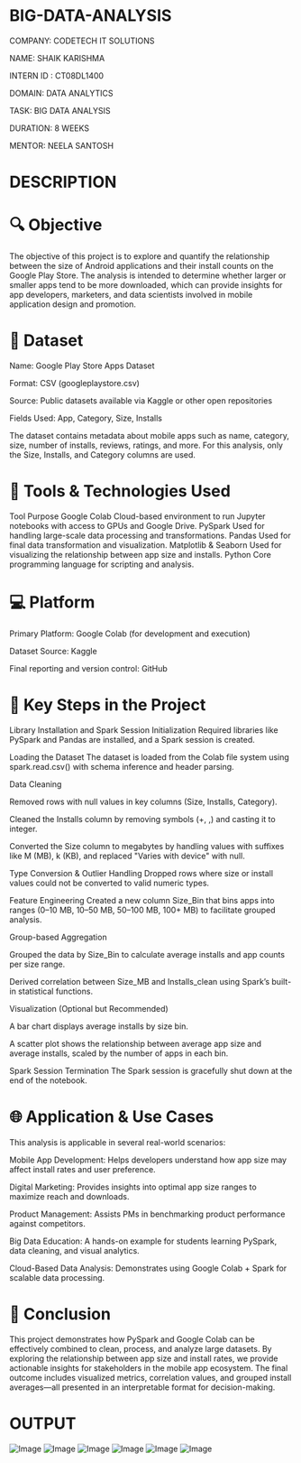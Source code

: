 # BIG-DATA-ANALYSIS

COMPANY: CODETECH IT SOLUTIONS

NAME: SHAIK KARISHMA

INTERN ID : CT08DL1400

DOMAIN: DATA ANALYTICS

TASK: BIG DATA ANALYSIS

DURATION: 8 WEEKS

MENTOR: NEELA SANTOSH

# DESCRIPTION

# 🔍 Objective
The objective of this project is to explore and quantify the relationship between the size of Android applications and their install counts on the Google Play Store. The analysis is intended to determine whether larger or smaller apps tend to be more downloaded, which can provide insights for app developers, marketers, and data scientists involved in mobile application design and promotion.


# 📂 Dataset
Name: Google Play Store Apps Dataset

Format: CSV (googleplaystore.csv)

Source: Public datasets available via Kaggle or other open repositories

Fields Used: App, Category, Size, Installs

The dataset contains metadata about mobile apps such as name, category, size, number of installs, reviews, ratings, and more. For this analysis, only the Size, Installs, and Category columns are used.


# 🧰 Tools & Technologies Used
Tool	Purpose
Google Colab	Cloud-based environment to run Jupyter notebooks with access to GPUs and Google Drive.
PySpark	Used for handling large-scale data processing and transformations.
Pandas	Used for final data transformation and visualization.
Matplotlib & Seaborn	Used for visualizing the relationship between app size and installs.
Python	Core programming language for scripting and analysis.

# 💻 Platform
Primary Platform: Google Colab (for development and execution)

Dataset Source: Kaggle

Final reporting and version control: GitHub

# 🔑 Key Steps in the Project
Library Installation and Spark Session Initialization
Required libraries like PySpark and Pandas are installed, and a Spark session is created.

Loading the Dataset
The dataset is loaded from the Colab file system using spark.read.csv() with schema inference and header parsing.

Data Cleaning

Removed rows with null values in key columns (Size, Installs, Category).

Cleaned the Installs column by removing symbols (+, ,) and casting it to integer.

Converted the Size column to megabytes by handling values with suffixes like M (MB), k (KB), and replaced "Varies with device" with null.

Type Conversion & Outlier Handling
Dropped rows where size or install values could not be converted to valid numeric types.

Feature Engineering
Created a new column Size_Bin that bins apps into ranges (0–10 MB, 10–50 MB, 50–100 MB, 100+ MB) to facilitate grouped analysis.

Group-based Aggregation

Grouped the data by Size_Bin to calculate average installs and app counts per size range.

Derived correlation between Size_MB and Installs_clean using Spark’s built-in statistical functions.

Visualization (Optional but Recommended)

A bar chart displays average installs by size bin.

A scatter plot shows the relationship between average app size and average installs, scaled by the number of apps in each bin.

Spark Session Termination
The Spark session is gracefully shut down at the end of the notebook.

# 🌐 Application & Use Cases
This analysis is applicable in several real-world scenarios:

Mobile App Development: Helps developers understand how app size may affect install rates and user preference.

Digital Marketing: Provides insights into optimal app size ranges to maximize reach and downloads.

Product Management: Assists PMs in benchmarking product performance against competitors.

Big Data Education: A hands-on example for students learning PySpark, data cleaning, and visual analytics.

Cloud-Based Data Analysis: Demonstrates using Google Colab + Spark for scalable data processing.

# 📌 Conclusion
This project demonstrates how PySpark and Google Colab can be effectively combined to clean, process, and analyze large datasets. By exploring the relationship between app size and install rates, we provide actionable insights for stakeholders in the mobile app ecosystem. The final outcome includes visualized metrics, correlation values, and grouped install averages—all presented in an interpretable format for decision-making.


# OUTPUT

![Image](https://github.com/user-attachments/assets/2985144c-f31f-431b-b7c5-9c1d44ab47c1)
![Image](https://github.com/user-attachments/assets/d647cf83-fb82-4ef5-918b-b595a19de054)
![Image](https://github.com/user-attachments/assets/1db15d0b-05b8-48c8-95c0-a3d616e31569)
![Image](https://github.com/user-attachments/assets/7f695b59-a565-448a-80f1-d501c33772db)
![Image](https://github.com/user-attachments/assets/002fb6bb-a2bb-4bf9-9f57-9d02f0857a8d)
![Image](https://github.com/user-attachments/assets/a4eab960-cb9f-4b75-be3e-42a219b8df4e)
  

